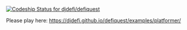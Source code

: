 [ ![Codeship Status for djdefi/defiquest](https://www.codeship.io/projects/347684f0-a372-0131-1be7-329feabca2fa/status?branch=master)](https://www.codeship.io/projects/18574)

Please play here: https://djdefi.github.io/defiquest/examples/platformer/
